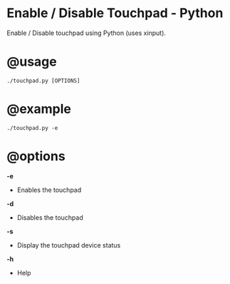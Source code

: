 Enable / Disable Touchpad - Python
==================================

Enable / Disable touchpad using Python (uses xinput).

@usage
=======
	./touchpad.py [OPTIONS]

@example
========
	./touchpad.py -e

@options
========
**-e**

- Enables the touchpad
              
**-d**

- Disables the touchpad
              
**-s**

- Display the touchpad device status

**-h**

- Help
